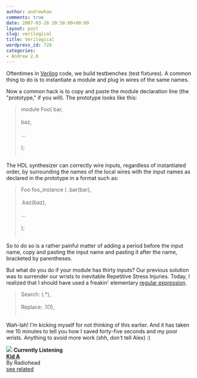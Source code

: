 ```yaml
---
author: andrewhao
comments: true
date: 2007-03-28 20:50:00+00:00
layout: post
slug: verilogical
title: Verilogical
wordpress_id: 728
categories:
- Andrew 2.0
---
```


Oftentimes in [Verilog](http://en.wikipedia.org/wiki/Verilog) code, we build testbenches (test fixtures). A common thing to do is to instantiate a module and plug in wires of the same names.  
  
Now a common hack is to copy and paste the module declaration line (the "prototype," if you will). The prototype looks like this:  




> module 	Foo(	bar,<br></br>		baz,<br></br>		...<br></br>	);	<br></br>



The HDL synthesizer can correctly wire inputs, regardless of instantiated order, by surrounding the names of the local wires with the input names as declared in the prototype in a format such as:  



> Foo foo_instance (	.bar(bar),<br></br>			.baz(baz),<br></br>			...<br></br>		);<br></br>



So to do so is a rather painful matter of adding a period before the input name, copy and pasting the input name and pasting it after the name, bracketed by parentheses.

But what do you do if your module has thirty inputs? Our previous solution was to surrender our wrists to inevitable Repetitive Stress Injuries. Today, I realized that I should have used a freakin' elementary [regular expression](http://en.wikipedia.org/wiki/Regular_expression).



> Search:		(.*),<br></br>Replace:	.$1($1),<br></br>


Wah-lah! I'm kicking myself for not thinking of this earlier. And it has taken me 10 minutes to tell you how I saved forty-five seconds and my poor wrists. Anything to avoid more work (shh, don't tell Alex) :)  


[![](http://ec1.images-amazon.com/images/P/B00004XONN.01._SCTHUMBZZZ_.jpg)](http://www.xanga.com/Amazon/Click.aspx?asin=B00004XONN&user=378399)
**Currently Listening**  
[**Kid A**](http://www.xanga.com/Amazon/Click.aspx?asin=B00004XONN&user=378399)  
By Radiohead  
[see related](http://www.xanga.com/Amazon/Click.aspx?asin=B00004XONN&user=378399&related=1)
